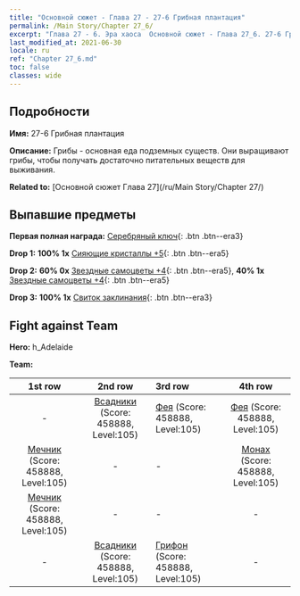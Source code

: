 ```yaml
---
title: "Основной сюжет - Глава 27 - 27-6 Грибная плантация"
permalink: /Main Story/Chapter 27_6/
excerpt: "Глава 27 - 6. Эра хаоса  Основной сюжет - Глава 27_6. 27-6 Грибная плантация"
last_modified_at: 2021-06-30
locale: ru
ref: "Chapter 27_6.md"
toc: false
classes: wide
---
```


## Подробности

 **Имя:** 27-6 Грибная плантация

 **Описание:** Грибы - основная еда подземных существ. Они выращивают грибы, чтобы получать достаточно питательных веществ для выживания.

 **Related to:** [Основной сюжет Глава 27](/ru/Main Story/Chapter 27/)

## Выпавшие предметы

 **Первая полная награда:** [Серебряный ключ](/ItemsRU/con_693/){: .btn .btn--era3}

 **Drop 1:** **100% 1x** [Сияющие кристаллы +5](/ItemsRU/mat_101/){: .btn .btn--era5}

 **Drop 2:** **60% 0x** [Звездные самоцветы +4](/ItemsRU/mat_93/){: .btn .btn--era5}, **40% 1x** [Звездные самоцветы +4](/ItemsRU/mat_93/){: .btn .btn--era5}

 **Drop 3:** **100% 1x** [Свиток заклинания](/ItemsRU/con_694/){: .btn .btn--era3}


## Fight against Team
 **Hero:** h_Adelaide

 **Team:**


  | 1st row | 2nd row | 3rd row | 4th row |
  |:----:|:----:|:----|:----:|
  | - | [Всадники](/ru/units/Cavalier/) (Score: 458888, Level:105)  | [Фея](/ru/units/Sprite/) (Score: 458888, Level:105)  | [Фея](/ru/units/Sprite/) (Score: 458888, Level:105)  |
  | [Мечник](/ru/units/Swordsman/) (Score: 458888, Level:105)  | - | - | [Монах](/ru/units/Monk/) (Score: 458888, Level:105)  |
  | [Мечник](/ru/units/Swordsman/) (Score: 458888, Level:105)  | - | - | - |
  | - | [Всадники](/ru/units/Cavalier/) (Score: 458888, Level:105)  | [Грифон](/ru/units/Griffin/) (Score: 458888, Level:105)  | - |


